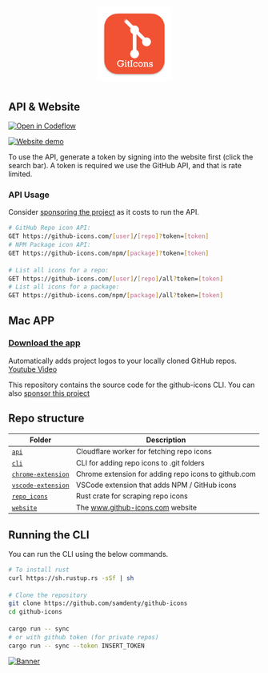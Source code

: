 <h1 align="center">
  <img src="./cli/logo.png" width="150">
</h1>

## API & Website

[![Open in Codeflow](https://developer.stackblitz.com/img/open_in_codeflow.svg)](https://pr.new/samdenty/github-icons)

[![Website demo](assets/api-demo.gif)](https://github-icons.com)

To use the API, generate a token by signing into the website first (click the search bar). A token is required we use the GitHub API, and that is rate limited.

### API Usage

Consider [sponsoring the project](https://github.com/sponsors/samdenty) as it costs to run the API.

```bash
# GitHub Repo icon API:
GET https://github-icons.com/[user]/[repo]?token=[token]
# NPM Package icon API:
GET https://github-icons.com/npm/[package]?token=[token]

# List all icons for a repo:
GET https://github-icons.com/[user]/[repo]/all?token=[token]
# List all icons for a package:
GET https://github-icons.com/npm/[package]/all?token=[token]
```

## Mac APP

### [Download the app](https://github.com/samdenty/github-icons/releases/latest)

Automatically adds project logos to your locally cloned GitHub repos. [Youtube Video](https://www.youtube.com/watch?v=jrO3qSEpAFU)

This repository contains the source code for the github-icons CLI. You can also [sponsor this project](https://github.com/sponsors/samdenty)

## Repo structure

| Folder                                  | Description                                          |
| --------------------------------------- | ---------------------------------------------------- |
| [`api`](/api)                           | Cloudflare worker for fetching repo icons            |
| [`cli`](/cli)                           | CLI for adding repo icons to .git folders            |
| [`chrome-extension`](/chrome-extension) | Chrome extension for adding repo icons to github.com |
| [`vscode-extension`](/vscode-extension) | VSCode extension that adds NPM / GitHub icons        |
| [`repo_icons`](/repo_icons)             | Rust crate for scraping repo icons                   |
| [`website`](/website)                   | The www.github-icons.com website                     |

## Running the CLI

You can run the CLI using the below commands.

<!-- brew install mysql-client
cargo install diesel_cli --no-default-features --features mysql -->

```bash
# To install rust
curl https://sh.rustup.rs -sSf | sh

# Clone the repository
git clone https://github.com/samdenty/github-icons
cd github-icons

cargo run -- sync
# or with github token (for private repos)
cargo run -- sync --token INSERT_TOKEN
```

[![Banner](./banner.gif)](https://samddenty.gumroad.com/l/git-icons)

